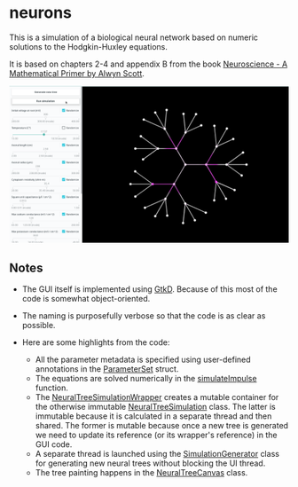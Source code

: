 # neurons

This is a simulation of a biological neural network based on numeric solutions to the Hodgkin-Huxley equations.

It is based on chapters 2-4 and appendix B from the book [Neuroscience - A Mathematical Primer by Alwyn Scott](https://www.springer.com/gp/book/9780387954035).

![Screenshot](./screenshot.png)

## Notes

* The GUI itself is implemented using [GtkD](https://gtkd.org/). Because of this most of the code is somewhat object-oriented.

* The naming is purposefully verbose so that the code is as clear as possible.

* Here are some highlights from the code:
  * All the parameter metadata is specified using user-defined annotations in the [ParameterSet](./source/neurons/computation/parameter_set.d) struct.
  * The equations are solved numerically in the [simulateImpulse](./source/neurons/computation/impulse_simulation.d) function.
  * The [NeuralTreeSimulationWrapper](./source/neurons/computation/neural_tree_simulation_wrapper.d) creates a mutable container for the otherwise immutable [NeuralTreeSimulation](./source/neurons/computation/neural_tree_simulation.d) class. The latter is immutable because it is calculated in a separate thread and then shared. The former is mutable because once a new tree is generated we need to update its reference (or its wrapper's reference) in the GUI code.
  * A separate thread is launched using the [SimulationGenerator](./source/neurons/computation/simulation_generator.d) class for generating new neural trees without blocking the UI thread.
  * The tree painting happens in the [NeuralTreeCanvas](./source/neurons/gui/neural_tree_canvas.d) class.
